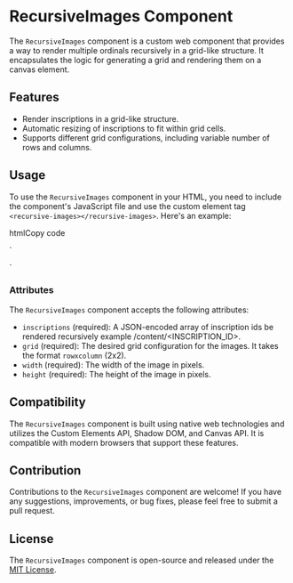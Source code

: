 RecursiveImages Component
=========================

The `RecursiveImages` component is a custom web component that provides a way to render multiple ordinals recursively in a grid-like structure. It encapsulates the logic for generating a grid and rendering them on a canvas element.

Features
--------

*   Render inscriptions in a grid-like structure.
*   Automatic resizing of inscriptions to fit within grid cells.
*   Supports different grid configurations, including variable number of rows and columns.

Usage
-----

To use the `RecursiveImages` component in your HTML, you need to include the component's JavaScript file and use the custom element tag `<recursive-images></recursive-images>`. Here's an example:

htmlCopy code

`
<!DOCTYPE html> 
<html lang="en"> 
  <head>   
    <meta charset="UTF-8">   
    <title>Recursive Images Demo</title>   
    <script src="recursive-images.js" type="text/javascript"></script> 
  </head> 
  <body>   
    <recursive-images 
      inscriptions="['/content/<INSCRIPTION_ID>', '/content/<INSCRIPTION_ID>', ...]"
      grid="3x3"
      originalWidth="800"
      originalHeight="600"></recursive-images> 
  </body> 
</html>`

### Attributes

The `RecursiveImages` component accepts the following attributes:

*   `inscriptions` (required): A JSON-encoded array of inscription ids be rendered recursively example /content/<INSCRIPTION_ID>.
*   `grid` (required): The desired grid configuration for the images. It takes the format `rowxcolumn` (2x2).
*   `width` (required): The width of the image in pixels.
*   `height` (required): The height of the image in pixels.


Compatibility
-------------

The `RecursiveImages` component is built using native web technologies and utilizes the Custom Elements API, Shadow DOM, and Canvas API. It is compatible with modern browsers that support these features.

Contribution
------------

Contributions to the `RecursiveImages` component are welcome! If you have any suggestions, improvements, or bug fixes, please feel free to submit a pull request.

License
-------

The `RecursiveImages` component is open-source and released under the [MIT License](https://opensource.org/licenses/MIT).
